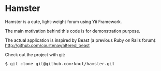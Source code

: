 Hamster
=======

Hamster is a cute, light-weight forum using Yii Framework.

The main motivation behind this code is for demonstration purpose.

The actual application is inspired by Beast (a previous Ruby on Rails forum):
http://github.com/courtenay/altered_beast

Check out the project with git:
<pre>
$ git clone git@github.com:knut/hamster.git
</pre>
